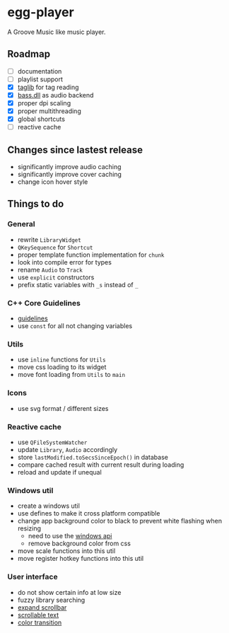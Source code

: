 # egg-player
A Groove Music like music player.

## Roadmap
- [ ] documentation
- [ ] playlist support
- [x] [taglib](https://github.com/taglib/taglib) for tag reading
- [x] [bass.dll](http://www.un4seen.com/) as audio backend
- [x] proper dpi scaling
- [x] proper multithreading
- [x] global shortcuts
- [ ] reactive cache

## Changes since lastest release
- significantly improve audio caching 
- significantly improve cover caching 
- change icon hover style

## Things to do

### General
- rewrite `LibraryWidget`
- `QKeySequence` for `Shortcut`
- proper template function implementation for `chunk`
- look into compile error for types
- rename `Audio` to `Track`
- use `explicit` constructors
- prefix static variables with `_s` instead of `_`

### C++ Core Guidelines
- [guidelines](https://github.com/isocpp/CppCoreGuidelines)
- use `const` for all not changing variables

### Utils
- use `inline` functions for `Utils`
- move css loading to its widget
- move font loading from `Utils` to `main`

### Icons
- use svg format / different sizes

### Reactive cache
- use `QFileSystemWatcher`
- update `Library`, `Audio` accordingly
- store `lastModified.toSecsSinceEpoch()` in database
- compare cached result with current result during loading
- reload and update if unequal

### Windows util
- create a windows util
- use defines to make it cross platform compatible
- change app background color to black to prevent white flashing when resizing
  - need to use the [windows api](https://forum.qt.io/topic/69867/temporary-white-border-on-resizing-qt-quick-application-window-on-windows-desktop/2)
  - remove background color from css
- move scale functions into this util
- move register hotkey functions into this util
  
### User interface
- do not show certain info at low size
- fuzzy library searching
- [expand scrollbar](https://stackoverflow.com/a/23677355/7057528)
- [scrollable text](https://stackoverflow.com/a/10655396/7057528)
- [color transition](https://stackoverflow.com/a/34445886/7057528)